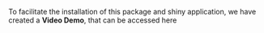 To facilitate the installation of this package and shiny application, we have created a **Video Demo**, that can be accessed here
